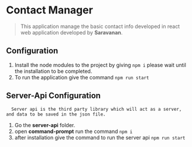 # Contact Manager
                  
> This application manage the basic contact info developed in react web
> application developed by **Saravanan**.

## Configuration

 1. Install the node modules to the project by giving  `npm i` please wait until the installation to be completed.
 2. To run the application give the command `npm run start`

## Server-Api Configuration
      Server api is the third party library which will act as a server, and data to be saved in the json file.
   

 1. Go the **server-api** folder.
 2.  open **command-prompt** run the command `npm i`
 3.  after installation give the command to run the server api `npm run start`

    

                   

